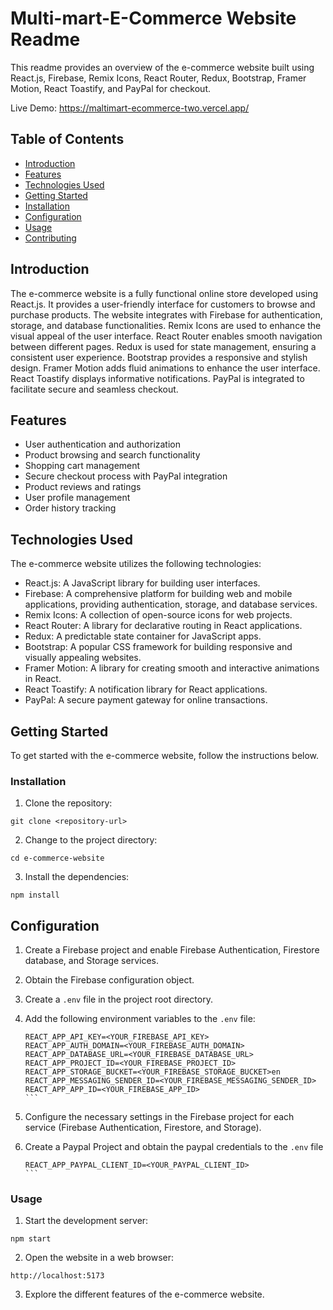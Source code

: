 # Multi-mart-E-Commerce Website Readme

This readme provides an overview of the e-commerce website built using React.js, Firebase, Remix Icons, React Router, Redux, Bootstrap, Framer Motion, React Toastify, and PayPal for checkout.

Live Demo: https://maltimart-ecommerce-two.vercel.app/

## Table of Contents

- [Introduction](#introduction)
- [Features](#features)
- [Technologies Used](#technologies-used)
- [Getting Started](#getting-started)
- [Installation](#installation)
- [Configuration](#configuration)
- [Usage](#usage)
- [Contributing](#contributing)

## Introduction

The e-commerce website is a fully functional online store developed using React.js. It provides a user-friendly interface for customers to browse and purchase products. The website integrates with Firebase for authentication, storage, and database functionalities. Remix Icons are used to enhance the visual appeal of the user interface. React Router enables smooth navigation between different pages. Redux is used for state management, ensuring a consistent user experience. Bootstrap provides a responsive and stylish design. Framer Motion adds fluid animations to enhance the user interface. React Toastify displays informative notifications. PayPal is integrated to facilitate secure and seamless checkout.

## Features

- User authentication and authorization
- Product browsing and search functionality
- Shopping cart management
- Secure checkout process with PayPal integration
- Product reviews and ratings
- User profile management
- Order history tracking

## Technologies Used

The e-commerce website utilizes the following technologies:

- React.js: A JavaScript library for building user interfaces.
- Firebase: A comprehensive platform for building web and mobile applications, providing authentication, storage, and database services.
- Remix Icons: A collection of open-source icons for web projects.
- React Router: A library for declarative routing in React applications.
- Redux: A predictable state container for JavaScript apps.
- Bootstrap: A popular CSS framework for building responsive and visually appealing websites.
- Framer Motion: A library for creating smooth and interactive animations in React.
- React Toastify: A notification library for React applications.
- PayPal: A secure payment gateway for online transactions.

## Getting Started

To get started with the e-commerce website, follow the instructions below.

### Installation

1. Clone the repository:

```
git clone <repository-url>
```

2. Change to the project directory:

```
cd e-commerce-website
```

3. Install the dependencies:

```
npm install
```

## Configuration

1. Create a Firebase project and enable Firebase Authentication, Firestore database, and Storage services.

2. Obtain the Firebase configuration object.

3. Create a `.env` file in the project root directory.

4. Add the following environment variables to the `.env` file:

   ````plaintext
   REACT_APP_API_KEY=<YOUR_FIREBASE_API_KEY>
   REACT_APP_AUTH_DOMAIN=<YOUR_FIREBASE_AUTH_DOMAIN>
   REACT_APP_DATABASE_URL=<YOUR_FIREBASE_DATABASE_URL>
   REACT_APP_PROJECT_ID=<YOUR_FIREBASE_PROJECT_ID>
   REACT_APP_STORAGE_BUCKET=<YOUR_FIREBASE_STORAGE_BUCKET>en
   REACT_APP_MESSAGING_SENDER_ID=<YOUR_FIREBASE_MESSAGING_SENDER_ID>
   REACT_APP_APP_ID=<YOUR_FIREBASE_APP_ID>
   ```

   ````

5. Configure the necessary settings in the Firebase project for each service (Firebase Authentication, Firestore, and Storage).

6. Create a Paypal Project and obtain the paypal credentials to the `.env` file

   ````plaintext
   REACT_APP_PAYPAL_CLIENT_ID=<YOUR_PAYPAL_CLIENT_ID>
   ```

   ````

### Usage

1. Start the development server:

```
npm start
```

2. Open the website in a web browser:

```
http://localhost:5173
```

3. Explore the different features of the e-commerce website.

